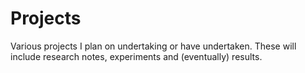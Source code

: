 # Projects

Various projects I plan on undertaking or have undertaken.
These will include research notes, experiments and (eventually) results.